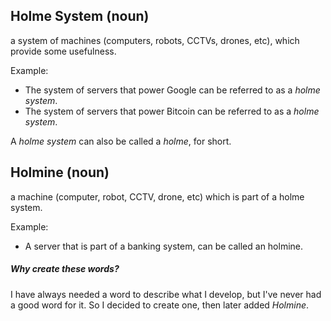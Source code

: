 ## Holme System (noun)

a system of machines (computers, robots, CCTVs, drones, etc), which provide some usefulness.

Example:

- The system of servers that power Google can be referred to as a *holme system*.
- The system of servers that power Bitcoin can be referred to as a *holme system*.

A *holme system* can also be called a *holme*, for short.



## Holmine (noun)

a machine (computer, robot, CCTV, drone, etc) which is part of a holme system.

Example: 

- A server that is part of a banking system, can be called an holmine. 

##### Why create these words?

I have always needed a word to describe what I develop, but I've never had a good word for it. So I decided to create one, then later added *Holmine*.

